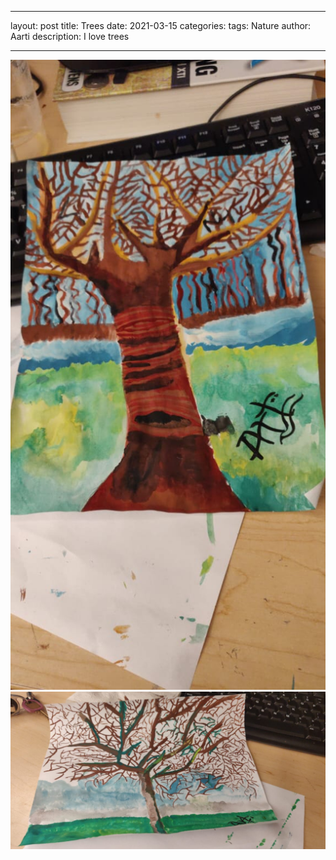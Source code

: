 ---
layout: post
title: Trees 
date:   2021-03-15
categories:
tags: Nature
author: Aarti
description: I love trees

 ---

<!--more-->

![Alt text](https://github.com/aartikash/musings/blob/gh-pages/assets/images/tree1.jpeg)
![Alt text](assets/images/tree2.jpeg)





